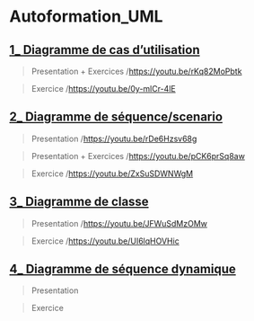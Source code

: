 # Autoformation_UML


## <a href="https://github.com/hasnae21/Autoformation_UML/tree/main/diagramme%20de%20cas%20d'utilisation">1_ Diagramme de cas d’utilisation</a>

> Presentation + Exercices /https://youtu.be/rKq82MoPbtk

> Exercice  /https://youtu.be/0y-mlCr-4lE

## <a href="https://github.com/hasnae21/Autoformation_UML/tree/main/diagramme%20de%20s%C3%A9quences">2_ Diagramme de séquence/scenario</a>

> Presentation /https://youtu.be/rDe6Hzsv68g

> Presentation + Exercices  /https://youtu.be/pCK6prSq8aw

> Exercice  /https://youtu.be/ZxSuSDWNWgM

## <a href="https://github.com/hasnae21/Autoformation_UML/tree/main/digramme%20de%20class">3_ Diagramme de classe</a>

> Presentation  /https://youtu.be/JFWuSdMzOMw

> Exercice  /https://youtu.be/UI6lqHOVHic

## <a href="">4_ Diagramme de séquence dynamique</a>

> Presentation  

> Exercice  

